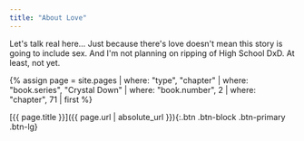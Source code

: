 ```yaml
---
title: "About Love"
---
```

Let's talk real here…
Just because there's love doesn't mean this story is going to include sex.
And I'm not planning on ripping of High School DxD.
At least, not yet.

{% assign page = site.pages
  | where: "type", "chapter"
  | where: "book.series", "Crystal Down"
  | where: "book.number", 2
  | where: "chapter", 71
  | first %}

[{{ page.title }}]({{ page.url | absolute_url }}){:.btn .btn-block .btn-primary .btn-lg}
<!--more-->
